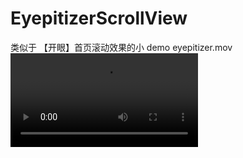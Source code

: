 # EyepitizerScrollView
类似于 【开眼】首页滚动效果的小 demo
eyepitizer.mov
![image](https://github.com/Junnor/EyepitizerScrollView/blob/master/eyepitizer.mov )
